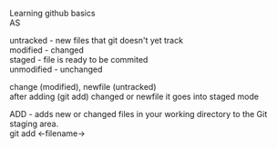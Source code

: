 Learning github basics
<br>
AS

untracked - new files that git doesn't yet track <br>
modified - changed <br>
staged - file is ready to be commited <br>
unmodified - unchanged <br>

change (modified), newfile (untracked) <br>
after adding (git add) changed or newfile it goes into staged mode <br>

ADD - adds new or changed files in your working directory to the Git staging area. <br>
git add <-filename->